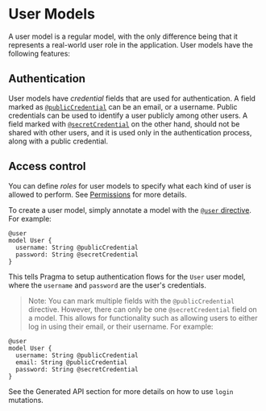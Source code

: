 # User Models

A user model is a regular model, with the only difference being that it represents a real-world user role in the application. User models have the following features:

## Authentication

User models have *credential* fields that are used for authentication. A field marked as [`@publicCredential`](./directives.md#publiccredential) can be an email, or a username. Public credentials can be used to identify a user publicly among other users. A field marked with [`@secretCredential`](./directives.md#secretcredential) on the other hand, should not be shared with other users, and it is used only in the authentication process, along with a public credential.

## Access control

You can define *roles* for user models to specify what each kind of user is allowed to perform. See [Permissions](./permissions.md) for more details.

To create a user model, simply annotate a model with the [`@user` directive](./directives.md#user). For example:

```pragma
@user
model User {
  username: String @publicCredential
  password: String @secretCredential
}
```

This tells Pragma to setup authentication flows for the `User` user model, where the `username` and `password` are the user's credentials.

> Note: You can mark multiple fields with the `@publicCredential` directive. However, there can only be one `@secretCredential` field on a model. This allows for functionality such as allowing users to either log in using their email, or their username. For example:

```pragma
@user
model User {
  username: String @publicCredential
  email: String @publicCredential
  password: String @secretCredential
}
```

See the Generated API section for more details on how to use `login` mutations.